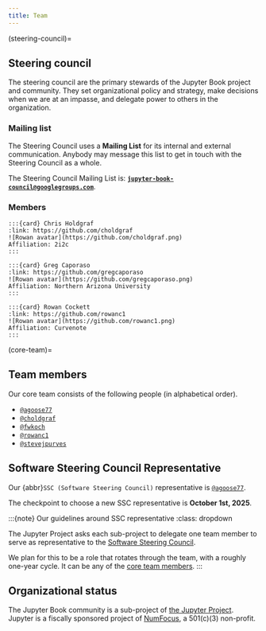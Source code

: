 ```yaml
---
title: Team
---
```


(steering-council)=

## Steering council

The steering council are the primary stewards of the Jupyter Book project and community.
They set organizational policy and strategy, make decisions when we are at an impasse, and delegate power to others in the organization.

### Mailing list

The Steering Council uses a **Mailing List** for its internal and external communication.
Anybody may message this list to get in touch with the Steering Council as a whole.

The Steering Council Mailing List is: [**`jupyter-book-council@googlegroups.com`**](mailto:jupyter-book-council@googlegroups.com).

### Members

```{grid} 3
:::{card} Chris Holdgraf
:link: https://github.com/choldgraf
![Rowan avatar](https://github.com/choldgraf.png)
Affiliation: 2i2c
:::

:::{card} Greg Caporaso
:link: https://github.com/gregcaporaso
![Rowan avatar](https://github.com/gregcaporaso.png)
Affiliation: Northern Arizona University
:::

:::{card} Rowan Cockett
:link: https://github.com/rowanc1
![Rowan avatar](https://github.com/rowanc1.png)
Affiliation: Curvenote
:::
```

(core-team)=

## Team members

Our core team consists of the following people (in alphabetical order).

- [`@agoose77`](https://github.com/agoose77)
- [`@choldgraf`](https://github.com/choldgraf)
- [`@fwkoch`](https://github.com/fwkoch)
- [`@rowanc1`](https://github.com/rowanc1)
- [`@stevejpurves`](https://github.com/stevejpurves)

## Software Steering Council Representative

Our {abbr}`SSC (Software Steering Council)` representative is [`@agoose77`](https://github.com/agoose77).

The checkpoint to choose a new SSC representative is **October 1st, 2025**.

:::{note} Our guidelines around SSC representative
:class: dropdown

The Jupyter Project asks each sub-project to delegate one team member to serve as representative to the [Software Steering Council](https://jupyter.org/governance/software_steering_council.html).

We plan for this to be a role that rotates through the team, with a roughly one-year cycle.
It can be any of the [core team members](#core-team).
:::

## Organizational status

The Jupyter Book community is a sub-project of [the Jupyter Project](https://jupyter.org).
Jupyter is a fiscally sponsored project of [NumFocus](https://numfocus.org), a 501(c)(3) non-profit.
